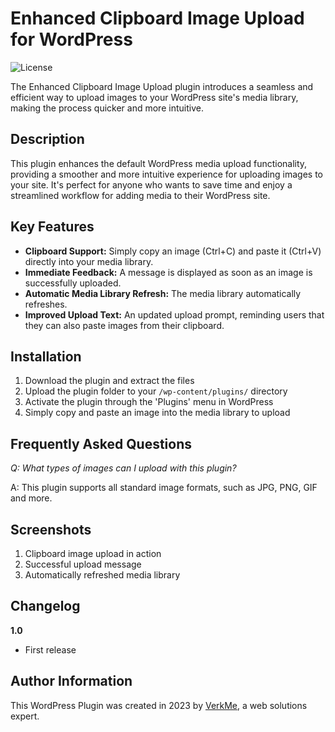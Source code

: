 # Enhanced Clipboard Image Upload for WordPress

![License](https://img.shields.io/badge/license-GPL--2.0-blue.svg)

The Enhanced Clipboard Image Upload plugin introduces a seamless and efficient way to upload images to your WordPress site's media library, making the process quicker and more intuitive.

## Description

This plugin enhances the default WordPress media upload functionality, providing a smoother and more intuitive experience for uploading images to your site. It's perfect for anyone who wants to save time and enjoy a streamlined workflow for adding media to their WordPress site.

## Key Features

- **Clipboard Support:** Simply copy an image (Ctrl+C) and paste it (Ctrl+V) directly into your media library.
- **Immediate Feedback:** A message is displayed as soon as an image is successfully uploaded.
- **Automatic Media Library Refresh:** The media library automatically refreshes.
- **Improved Upload Text:** An updated upload prompt, reminding users that they can also paste images from their clipboard.

## Installation

1. Download the plugin and extract the files
2. Upload the plugin folder to your `/wp-content/plugins/` directory
3. Activate the plugin through the 'Plugins' menu in WordPress
4. Simply copy and paste an image into the media library to upload

## Frequently Asked Questions

*Q: What types of images can I upload with this plugin?*

A: This plugin supports all standard image formats, such as JPG, PNG, GIF and more.

## Screenshots

1. Clipboard image upload in action
2. Successful upload message
3. Automatically refreshed media library

## Changelog

**1.0**
- First release

## Author Information

This WordPress Plugin was created in 2023 by [VerkMe](https://verkme.com), a web solutions expert.

